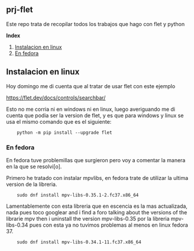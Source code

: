 ## prj-flet

Este repo trata de recopilar todos los trabajos que hago con flet y python

**Index**

1.  [Instalacion en linux](#id1)
2.  [En fedora](#id2)

## Instalacion en linux

Hoy domingo me di cuenta que al tratar de usar flet con este ejemplo

https://flet.dev/docs/controls/searchbar/

Esto no me corria ni en windows ni en linux, luego averiguando me di cuenta que podia ser la version de flet, y es que para windows y linux se usa el mismo comando que es el siguiente:

```
    python -m pip install --upgrade flet
```

### En fedora

En fedora tuve problemillas que surgieron pero voy a comentar la manera en la que se resolvi\[o\].

Primero he tratado con instalar mpvlibs, en fedora trate de utilizar la ultima version de la libreria.

```
    sudo dnf install mpv-libs-0.35.1-2.fc37.x86_64 
```

Lamentablemente con esta libreria que en escencia es la mas actualizada, nada pues toco googlear and i find a foro talking about the versions of the librarie mpv then i uninstall the version mpv-libs-0.35 por la libreria mpv-libs-0.34 pues con esta ya no tuvimos problemas al menos en linux fedora 37.

```
    sudo dnf install mpv-libs-0.34.1-11.fc37.x86_64
```